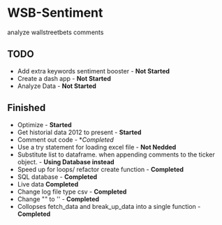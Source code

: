 # WSB-Sentiment
 analyze wallstreetbets comments 

## TODO
* Add extra keywords sentiment booster - **Not Started**
* Create a dash app - **Not Started**
* Analyze Data - **Not Started**

## Finished
* Optimize - **Started**
* Get historial data 2012 to present - **Started**
* Comment out code -  **Completed*
* Use a try statement for loading excel file - **Not Nedded**
* Substitute list to dataframe. when appending comments to the ticker object. - **Using Database instead**
* Speed up for loops/ refactor create function -  **Completed**
* SQL database  - **Completed**
* Live data **Completed**
* Change log file type csv -  **Completed**
* Change "" to '' -  **Completed**
* Collopses fetch_data and break_up_data into a single function -  **Completed**

